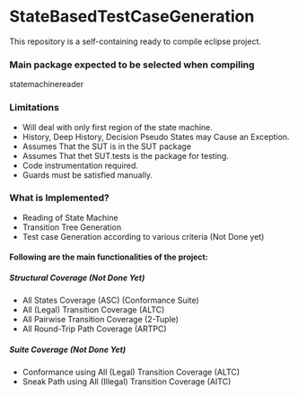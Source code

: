 # StateBasedTestCaseGeneration #

This repository is a self-containing ready to compile eclipse project.

### Main package expected to be selected when compiling ###

statemachinereader

### Limitations ###

* Will deal with only first region of the state machine.
* History, Deep History, Decision Pseudo States may Cause an Exception.
* Assumes That the SUT is in the SUT package
* Assumes That thet SUT.tests is the package for testing.
* Code instrumentation required.
* Guards must be satisfied manually.

### What is Implemented? ###
* Reading of State Machine
* Transition Tree Generation
* Test case Generation according to various criteria (Not Done yet)
#### Following are the main functionalities of the project: ####

##### Structural Coverage (Not Done Yet) #####
* All States Coverage (ASC) (Conformance Suite)
* All (Legal) Transition Coverage (ALTC)
* All Pairwise Transition Coverage (2-Tuple)
* All Round-Trip Path Coverage (ARTPC)

##### Suite Coverage (Not Done Yet) #####
* Conformance using All (Legal) Transition Coverage (ALTC)
* Sneak Path using All (Illegal) Transition Coverage (AITC)